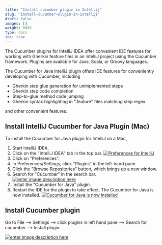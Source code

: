 ```yaml
---
title: "Install cucumber plugin in Intellij"
slug: "install-cucumber-plugin-in-intellij"
draft: false
images: []
weight: 9493
type: docs
toc: true
---
```


The Cucumber plugins for IntelliJ IDEA offer convenient IDE features for working with Gherkin feature files in an IntelliJ project using the Cucumber framework. Plugins are available for Java, Scala, or Groovy languages.

The Cucumber for Java IntelliJ plugin offers IDE features for conveniently developing with Cucumber, including

- Gherkin step glue generation for unimplemented steps
- Gherkin step code completion
- Step-to-glue method code jumping
- Gherkin syntax highlighting in ".feature" files matching step regex

and other convenient features.

## Install IntelliJ Cucumber for Java Plugin (Mac)
To install the Cucumber for Java plugin for IntelliJ on a Mac,

 1. Start IntelliJ IDEA.
 2. Click on the "IntelliJ IDEA" tab in the top bar.
[![Preferences for IntelliJ][1]][1]
 2. Click on "Preferences".
 3. In Preferences/Settings, click "Plugins" in the left-hand pane.
 4. Click the "Browse Repositories" button, which brings up a new window.
 5. Search for "Cucumber" in the search bar.
[![enter image description here][2]][2]
 6. Install the "Cucumber for Java" plugin.
 7. Restart the IDE for the plugin to take effect. The Cucumber for Java is now installed.
[![Cucumber for Java is now installed][3]][2]


  [1]: https://i.stack.imgur.com/lF1z8.png
  [2]: https://i.stack.imgur.com/whUnM.png
  [3]: https://i.stack.imgur.com/UlKxJ.png

## Install Cucumber plugin
Go to File -->
 Settings -->
 click plugins in left hand pane --> 
Search for cucumber -->
 Install plugin



 [![enter image description here][1]][1]


  [1]: https://i.stack.imgur.com/qJ5QP.png

